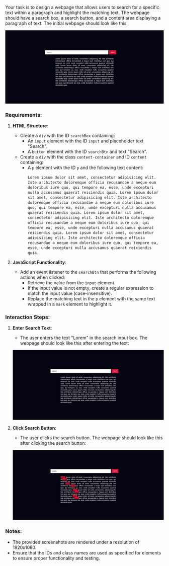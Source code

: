 
Your task is to design a webpage that allows users to search for a specific text within a paragraph and highlight the matching text. The webpage should have a search box, a search button, and a content area displaying a paragraph of text. The initial webpage should look like this:

![initial webpage](./_images/origin.png)

### Requirements:

1. **HTML Structure**:
    - Create a `div` with the ID `searchBox` containing:
        - An `input` element with the ID `input` and placeholder text "Search".
        - A `button` element with the ID `searchBtn` and text "Search".
    - Create a `div` with the class `content-container` and ID `content` containing:
        - A `p` element with the ID `p` and the following text content:
            ```
            Lorem ipsum dolor sit amet, consectetur adipisicing elit. Iste architecto doloremque officia recusandae a neque eum doloribus iure quo, qui tempore ea, esse, unde excepturi nulla accusamus quaerat reiciendis quia. Lorem ipsum dolor sit amet, consectetur adipisicing elit. Iste architecto doloremque officia recusandae a neque eum doloribus iure quo, qui tempore ea, esse, unde excepturi nulla accusamus quaerat reiciendis quia. Lorem ipsum dolor sit amet, consectetur adipisicing elit. Iste architecto doloremque officia recusandae a neque eum doloribus iure quo, qui tempore ea, esse, unde excepturi nulla accusamus quaerat reiciendis quia. Lorem ipsum dolor sit amet, consectetur adipisicing elit. Iste architecto doloremque officia recusandae a neque eum doloribus iure quo, qui tempore ea, esse, unde excepturi nulla accusamus quaerat reiciendis quia.
            ```


3. **JavaScript Functionality**:
    - Add an event listener to the `searchBtn` that performs the following actions when clicked:
        - Retrieve the value from the `input` element.
        - If the input value is not empty, create a regular expression to match the input value (case-insensitive).
        - Replace the matching text in the `p` element with the same text wrapped in a `mark` element to highlight it.

### Interaction Steps:

1. **Enter Search Text**:
    - The user enters the text "Lorem" in the search input box. The webpage should look like this after entering the text:

    ![after entering text](./_images/after_enter_text.png)

2. **Click Search Button**:
    - The user clicks the search button. The webpage should look like this after clicking the search button:

    ![after clicking search](./_images/after_click_search.png)

### Notes:
- The provided screenshots are rendered under a resolution of 1920x1080.
- Ensure that the IDs and class names are used as specified for elements to ensure proper functionality and testing.
